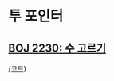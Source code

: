# 투 포인터

## [BOJ 2230: 수 고르기](https://www.acmicpc.net/problem/2230)
[(코드)](https://github.com/DJ-archive/Algorithm-DataStructure/blob/main/0minyoung0/algorithm/20_투포인터/Boj2230.java)